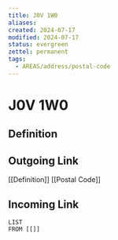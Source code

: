 ```yaml
---
title: J0V 1W0
aliases: 
created: 2024-07-17
modified: 2024-07-17
status: evergreen
zettel: permanent
tags:
  - AREAS/address/postal-code
---
```

# J0V 1W0
## Definition

## Outgoing Link
[[Definition]]
[[Postal Code]]
## Incoming Link
```dataview
LIST
FROM [[]]
```
